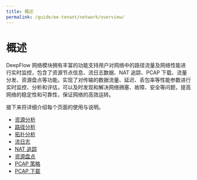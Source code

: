 ```yaml
---
title: 概述
permalink: /guide/ee-tenant/network/overview/
---
```


# 概述

DeepFlow 网络模块拥有丰富的功能支持用户对网络中的路径流量及网络性能进行实时监控，包含了资源节点信息、流日志数据、NAT 追踪、PCAP 下载、流量分发、资源盘点等功能。实现了对传输的数据流量、延迟、丢包率等性能参数进行实时监控、分析和评估，可以及时发现和解决网络拥塞、故障、安全等问题，提高网络的稳定性和可靠性，保证网络的高效运转。

接下来将详细介绍每个页面的使用与说明。

* [资源分析](./service-statistics/)
* [路径分析](./network-path/)
* [拓扑分析](./network-map/)
* [流日志](./flow-log/)
* [NAT 追踪](./NAT-traversal/)
* [资源盘点](./resource-inventory/)
* [PCAP 策略](./pacp-strategy/)
* [PCAP 下载](./pcap-download/)
